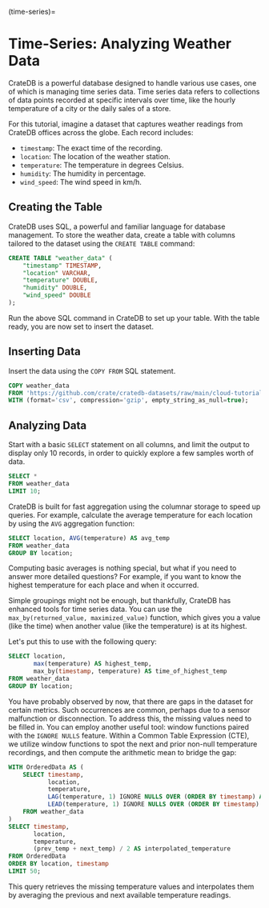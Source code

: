 (time-series)=

# Time-Series: Analyzing Weather Data

CrateDB is a powerful database designed to handle various use cases, one of
which is managing time series data. Time series data refers to collections of
data points recorded at specific intervals over time, like the hourly
temperature of a city or the daily sales of a store.

For this tutorial, imagine a dataset that captures weather
readings from CrateDB offices across the globe. Each record includes:

- `timestamp`: The exact time of the recording.
- `location`: The location of the weather station.
- `temperature`: The temperature in degrees Celsius.
- `humidity`: The humidity in percentage.
- `wind_speed`: The wind speed in km/h.

## Creating the Table

CrateDB uses SQL, a powerful and familiar language for database management. To
store the weather data, create a table with columns tailored to the
dataset using the `CREATE TABLE` command:

```sql
CREATE TABLE "weather_data" (
    "timestamp" TIMESTAMP,
    "location" VARCHAR,
    "temperature" DOUBLE,
    "humidity" DOUBLE,
    "wind_speed" DOUBLE
);
```

Run the above SQL command in CrateDB to set up your table. With the table ready,
you are now set to insert the dataset.


## Inserting Data

Insert the data using the `COPY FROM` SQL statement.
```sql
COPY weather_data
FROM 'https://github.com/crate/cratedb-datasets/raw/main/cloud-tutorials/data_weather.csv.gz'
WITH (format='csv', compression='gzip', empty_string_as_null=true);
```


## Analyzing Data

Start with a basic `SELECT` statement on all columns, and limit the output to
display only 10 records, in order to quickly explore a few samples worth of data.
```sql
SELECT *
FROM weather_data
LIMIT 10;
```

CrateDB is built for fast aggregation using the columnar storage to speed up
queries. For example, calculate the average temperature for each location by using the
`AVG` aggregation function:

```sql
SELECT location, AVG(temperature) AS avg_temp
FROM weather_data
GROUP BY location;
```

Computing basic averages is nothing special, but what if you need to answer more detailed
questions? For example, if you want to know the highest temperature for each
place and when it occurred.

Simple groupings might not be enough, but
thankfully, CrateDB has enhanced tools for time series data. You can use the
`max_by(returned_value, maximized_value)` function, which gives you a value (like
the time) when another value (like the temperature) is at its highest.

Let's put this to use with the following query:
```sql
SELECT location,
       max(temperature) AS highest_temp,
       max_by(timestamp, temperature) AS time_of_highest_temp
FROM weather_data
GROUP BY location;
```

You have probably observed by now, that there are gaps in the dataset for certain
metrics. Such occurrences are common, perhaps due to a sensor malfunction or
disconnection. To address this, the missing values need to be filled in. You can
employ another useful tool: window functions paired with the `IGNORE NULLS`
feature. Within a Common Table Expression (CTE), we utilize window functions to
spot the next and prior non-null temperature recordings, and then compute the 
arithmetic mean to bridge the gap:

```sql
WITH OrderedData AS (
    SELECT timestamp,
           location,
           temperature,
           LAG(temperature, 1) IGNORE NULLS OVER (ORDER BY timestamp) AS prev_temp,
           LEAD(temperature, 1) IGNORE NULLS OVER (ORDER BY timestamp) AS next_temp
    FROM weather_data
)
SELECT timestamp,
       location,
       temperature,
       (prev_temp + next_temp) / 2 AS interpolated_temperature
FROM OrderedData
ORDER BY location, timestamp
LIMIT 50;
```

This query retrieves the missing temperature values and interpolates them by
averaging the previous and next available temperature readings.
